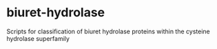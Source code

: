 # biuret-hydrolase
Scripts for classification of biuret hydrolase proteins within the cysteine hydrolase superfamily
